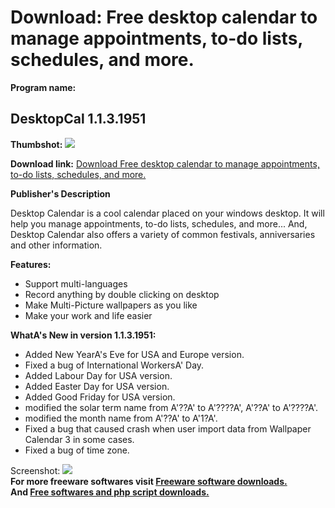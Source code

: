 # Download: Free desktop calendar to manage appointments, to-do lists, schedules, and more.

**Program name:**

## DesktopCal 1.1.3.1951

  
**Thumbshot:** ![](http://www.freewarefiles.com/screenshot/desktopcal_md.jpg)   
  
**Download link:** [Download Free desktop calendar to manage appointments, to-do lists, schedules, and more.](http://freesoftwares.boysofts.com/DesktopCal_program_77051.html)  
  


**Publisher's Description**  
  


Desktop Calendar is a cool calendar placed on your windows desktop. It will help you manage appointments, to-do lists, schedules, and more... And, Desktop Calendar also offers a variety of common festivals, anniversaries and other information. 

**Features:**

  * Support multi-languages 
  * Record anything by double clicking on desktop 
  * Make Multi-Picture wallpapers as you like 
  * Make your work and life easier 

**WhatA's New in version 1.1.3.1951:**

  * Added New YearA's Eve for USA and Europe version. 
  * Fixed a bug of International WorkersA' Day. 
  * Added Labour Day for USA version. 
  * Added Easter Day for USA version. 
  * Added Good Friday for USA version. 
  * modified the solar term name from A'??A' to A'????A', A'??A' to A'????A'. 
  * modified the month name from A'??A' to A'1?A'. 
  * Fixed a bug that caused crash when user import data from Wallpaper Calendar 3 in some cases. 
  * Fixed a bug of time zone. 

  
  
Screenshot: ![](http://www.freewarefiles.com/screenshot/desktopcal.jpg)   
**For more freeware softwares visit [Freeware software downloads.](http://freesoftwares.boysofts.com/)**   
**And [Free softwares and php script downloads.](http://www.boysofts.com/)**
